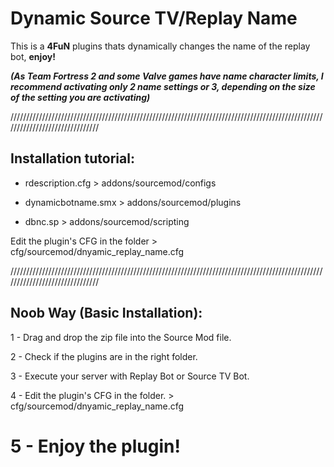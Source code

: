 # Dynamic Source TV/Replay Name
This is a **4FuN** plugins thats dynamically changes the name of the replay bot, **enjoy!**

***(As Team Fortress 2 and some Valve games have name character limits, I recommend activating only 2 name settings or 3, depending on the size of the setting you are activating)***

///////////////////////////////////////////////////////////////////////////////////////////////////////////////////////////////

## Installation tutorial:

- rdescription.cfg > addons/sourcemod/configs

- dynamicbotname.smx > addons/sourcemod/plugins

- dbnc.sp > addons/sourcemod/scripting


Edit the plugin's CFG in the folder > cfg/sourcemod/dnyamic_replay_name.cfg

///////////////////////////////////////////////////////////////////////////////////////////////////////////////////////////////

## Noob Way (Basic Installation):

1 - Drag and drop the zip file into the Source Mod file.

2 - Check if the plugins are in the right folder.

3 - Execute your server with Replay Bot or Source TV Bot.

4 - Edit the plugin's CFG in the folder. > cfg/sourcemod/dnyamic_replay_name.cfg

# **5 - Enjoy the plugin!**
